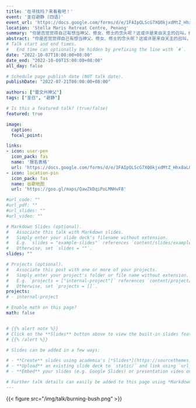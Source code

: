 ```yaml
---
title: '在寻找吗？来看看吧！'
event: '圣召避静 (四语)'
event_url: 'https://docs.google.com/forms/d/e/1FAIpQLScG7XQ0kjxdMtZ_Hhx8aLOL76ZavANeI77Maj7seoQXQFHsEQ/viewform'
location: 'Stella Maris Retreat Centre, Penang'
summary: "你是否觉觉得自己有想当神父、修女、修士的念头呢？这或许是来自天主的召叫，给自己和天主一个机会，来参与这次的避静分辨一下吧。开放给20-35岁单身男女。"
abstract: "你是否觉觉得自己有想当神父、修女、修士的念头呢？这或许是来自天主的召叫，给自己和天主一个机会，来参与这次的避静分辨一下吧。开放给20-35岁单身男女。"
# Talk start and end times.
#   End time can optionally be hidden by prefixing the line with `#`.
date: "2022-10-07T18:00:00+08:00"
date_end: "2022-10-09T15:00:00+08:00"
all_day: false

# Schedule page publish date (NOT talk date).
publishDate: "2022-07-21T00:00:00+08:00"

authors: ["雷文州神父"]
tags: ["圣召", "避静"]

# Is this a featured talk? (true/false)
featured: true

image:
  caption:
  focal_point:

links:
- icon: user-pen
  icon_pack: fas
  name: '报名表格'
  url: 'https://docs.google.com/forms/d/e/1FAIpQLScG7XQ0kjxdMtZ_Hhx8aLOL76ZavANeI77Maj7seoQXQFHsEQ/viewform'
- icon: location-pin
  icon_pack: fas
  name: 谷歌地图
  url: 'https://goo.gl/maps/QawZkDqiPoLMNHvF8'

#url_code: ""
#url_pdf: ""
#url_slides: ""
#url_video: ""

# Markdown Slides (optional).
#   Associate this talk with Markdown slides.
#   Simply enter your slide deck's filename without extension.
#   E.g. `slides = "example-slides"` references `content/slides/example-slides.md`.
#   Otherwise, set `slides = ""`.
slides: ""

# Projects (optional).
#   Associate this post with one or more of your projects.
#   Simply enter your project's folder or file name without extension.
#   E.g. `projects = ["internal-project"]` references `content/project/deep-learning/index.md`.
#   Otherwise, set `projects = []`.
projects:
# - internal-project

# Enable math on this page?
math: false


# {{% alert note %}}
# Click on the **Slides** button above to view the built-in slides feature.
# {{% /alert %}}

# Slides can be added in a few ways:

# - **Create** slides using academia's [*Slides*](https://sourcethemes.com/academic/docs/managing-content/#create-slides) feature and link using `slides` parameter in the front matter of the talk file
# - **Upload** an existing slide deck to `static/` and link using `url_slides` parameter in the front matter of the talk file
# - **Embed** your slides (e.g. Google Slides) or presentation video on this page using [shortcodes](https://sourcethemes.com/academic/docs/writing-markdown-latex/).

# Further talk details can easily be added to this page using *Markdown* and $\rm \LaTeX$ math code.
---
```


{{< figure src="/img/talk/burning-bush.png" >}}
